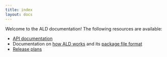 ```yaml
---
title: index
layout: docs
---
```


Welcome to the ALD documentation! The following resources are available:

* [API documentation](api/current)
* Documentation on [how ALD works](ALD-model.html) and its [package file format](ALD-package-format.html)
* [Release plans](release-plans.html)